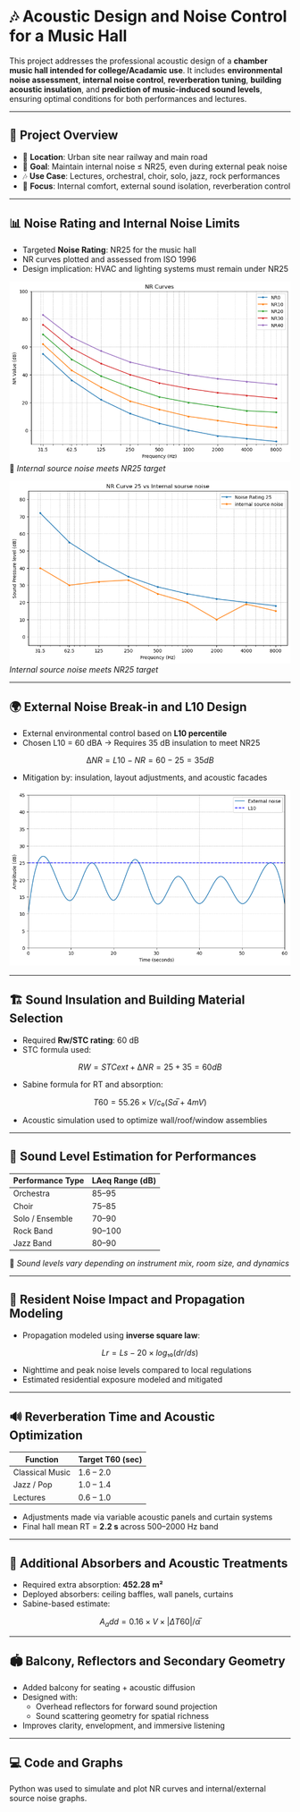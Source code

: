 # 🎶 Acoustic Design and Noise Control for a Music Hall

This project addresses the professional acoustic design of a **chamber music hall intended for college/Acadamic use**. It includes **environmental noise assessment**, **internal noise control**, **reverberation tuning**, **building acoustic insulation**, and **prediction of music-induced sound levels**, ensuring optimal conditions for both performances and lectures.

---

## 📌 Project Overview

- 📍 **Location**: Urban site near railway and main road
- 🎯 **Goal**: Maintain internal noise ≤ NR25, even during external peak noise
- 🎶 **Use Case**: Lectures, orchestral, choir, solo, jazz, rock performances
- 📐 **Focus**: Internal comfort, external sound isolation, reverberation control

---

## 📊 Noise Rating and Internal Noise Limits

- Targeted **Noise Rating**: NR25 for the music hall
- NR curves plotted and assessed from ISO 1996
- Design implication: HVAC and lighting systems must remain under NR25

![NR Curve](images/NRcurve.png)  
📌 *Internal source noise meets NR25 target*

![NR25 vs Internal noise](images/NRvnoise.png)  
 *Internal source noise meets NR25 target*

---

## 🌍 External Noise Break-in and L10 Design

- External environmental control based on **L10 percentile**
- Chosen L10 = 60 dBA → Requires 35 dB insulation to meet NR25

```math
∆NR = L10 - NR = 60 - 25 = 35 dB
```

- Mitigation by: insulation, layout adjustments, and acoustic facades

![L10 line vs external noise break in](images/L10vnoise.png)

---

## 🏗️ Sound Insulation and Building Material Selection

- Required **Rw/STC rating**: 60 dB  
- STC formula used:  
```math
RW = STCext + ∆NR = 25 + 35 = 60 dB
```

- Sabine formula for RT and absorption:
```math
T60 = 55.26 × V / c₀(Sα̅ + 4mV)
```

- Acoustic simulation used to optimize wall/roof/window assemblies

---

## 🎼 Sound Level Estimation for Performances

| Performance Type       | LAeq Range (dB) |
|------------------------|----------------|
| Orchestra              | 85–95          |
| Choir                  | 75–85          |
| Solo / Ensemble        | 70–90          |
| Rock Band              | 90–100         |
| Jazz Band              | 80–90          |

🎵 *Sound levels vary depending on instrument mix, room size, and dynamics*

---

## 🏡 Resident Noise Impact and Propagation Modeling

- Propagation modeled using **inverse square law**:

```math
Lr = Ls - 20 × log₁₀(dr / ds)
```

- Nighttime and peak noise levels compared to local regulations
- Estimated residential exposure modeled and mitigated

---

## 🔊 Reverberation Time and Acoustic Optimization

| Function          | Target T60 (sec) |
|------------------|------------------|
| Classical Music   | 1.6 – 2.0        |
| Jazz / Pop        | 1.0 – 1.4        |
| Lectures          | 0.6 – 1.0        |

- Adjustments made via variable acoustic panels and curtain systems
- Final hall mean RT = **2.2 s** across 500–2000 Hz band

---

## 🧱 Additional Absorbers and Acoustic Treatments

- Required extra absorption: **452.28 m²**
- Deployed absorbers: ceiling baffles, wall panels, curtains
- Sabine-based estimate:

```math
A_add = 0.16 × V × |ΔT60| / α̅
```

---

## 🏟️ Balcony, Reflectors and Secondary Geometry

- Added balcony for seating + acoustic diffusion
- Designed with:
  - Overhead reflectors for forward sound projection
  - Sound scattering geometry for spatial richness
- Improves clarity, envelopment, and immersive listening

---

## 💻 Code and Graphs

Python was used to simulate and plot NR curves and internal/external source noise graphs.

